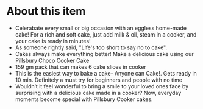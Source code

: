 # **About this item**

- Celerabate every small or big occasion with an eggless home-made cake! For a rich and soft cake, just add milk & oil, steam in a cooker, and your cake is ready in minutes!
- As someone rightly said, "Life's too short to say no to cake".
- Cakes always make everything better! Make a delicious cake using our Pillsbury Choco Cooker Cake
- 159 gm pack that can makes 6 cake slices in cooker
- This is the easiest way to bake a cake- Anyone can Cake!. Gets ready in 10 min. Definitely a must try for beginners and people with no time
- Wouldn’t it feel wonderful to bring a smile to your loved ones face by surprising with a delicious cake made in a cooker? Now, everyday moments become special with Pillsbury Cooker cakes.
